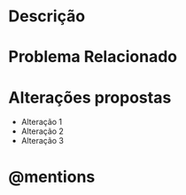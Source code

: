# Descrição

# Problema Relacionado

# Alterações propostas
- Alteração 1
- Alteração 2
- Alteração 3

# @mentions
